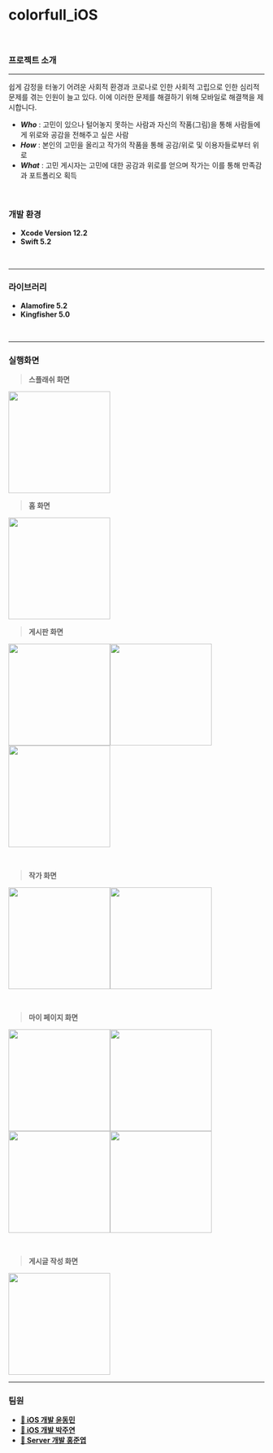 # colorfull_iOS
<br>

### 프로젝트 소개

---

쉽게 감정을 터놓기 어려운 사회적 환경과 코로나로 인한 사회적 고립으로 인한 심리적 문제를 겪는 인원이 늘고 있다. 이에 이러한 문제를 해결하기 위해 모바일로 해결책을 제시합니다.

* ***Who*** : 고민이 있으나 털어놓지 못하는 사람과 자신의 작품(그림)을 통해 사람들에게 위로와 공감을 전해주고 싶은 사람
* ***How*** : 본인의 고민을 올리고 작가의 작품을 통해 공감/위로 및 이용자들로부터 위로
* ***What*** : 고민 게시자는 고민에 대한 공감과 위로를 얻으며 작가는 이를 통해 만족감과 포트폴리오 획득

<br>

### 개발 환경

* **Xcode Version 12.2**
* **Swift 5.2**

<br>

---

### 라이브러리

* **Alamofire 5.2**
* **Kingfisher 5.0**

<br>

---

### 실행화면

> **스플래쉬 화면**

<img src="./images/splash.png" width="200px">

<br>

> **홈 화면**

<img src="./images/home.png" width="200px">

<br>

> **게시판 화면**

<img src="./images/post.png" width="200px"><img src="./images/post2.png" width="200px"><img src="./images/post3.png" width="200px">

<br>

> **작가 화면**

<img src="./images/gallery.png" width="200px"><img src="./images/gallery2.png" width="200px">

<br>

> **마이 페이지 화면**

<img src="./images/mypage.png" width="200px"><img src="./images/mypage2.png" width="200px"><img src="./images/mypage3.png" width="200px"><img src="./images/mypage4.png" width="200px">

<br>

> **게시글 작성 화면**

<img src="./images/writing.png" width="200px">

<br>

---

### 팀원

* **[🍎 iOS 개발 윤동민](https://github.com/dongminyoon)**
* **[🍎 iOS 개발 박주연](https://github.com/juyeonblue)**
* **[🔐 Server 개발 홍준엽](https://github.com/junyup0319)**









